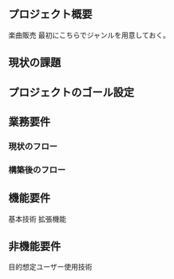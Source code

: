 ## プロジェクト概要
楽曲販売
最初にこちらでジャンルを用意しておく。

## 現状の課題

## プロジェクトのゴール設定

## 業務要件

### 現状のフロー

### 構築後のフロー

## 機能要件
基本技術
拡張機能
## 非機能要件


目的想定ユーザー使用技術